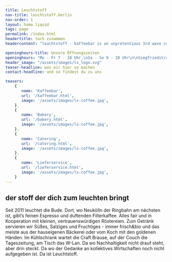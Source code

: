 ```yaml
---
title: Leuchtstoff
nav-title: leuchtstoff.berlin
nav-order: 1
layout: home.liquid
tags: page
permalink: /index.html
headertitle: tach zusammen
headercontent: "leuchtstoff - kaffeebar is an unpretentious 3rd wave coffee shop in Berlin/Neukölln with free wifi and some great homemade organic baked goods"

openinghours-title: Unsere Öffnungszeiten
openinghours: "Mo - Fr 7 - 18 Uhr,\nSa - So 9 - 18 Uhr\n\nSiegfriedstraße 18,\n12051 Berlin"
header_image: "/assets/images/ls_logo.svg"
teaser-headline: was wir hier so machen
contact-headline: und so findest du zu uns

teasers: 
    {
       name: 'Kaffeebar',
       url: '/kaffeebar.html',
       image: '/assets/images/ls-coffee.jpg',
    },
    {
       name: 'Bakery',
       url: '/bakery.html',
       image: '/assets/images/ls-coffee.jpg',
    },
    {
       name: 'Catering',
       url: '/catering.html',
       image: '/assets/images/ls-coffee.jpg',
    },
    {
       name: 'Lieferservice',
       url: '/lieferservice.html',
       image: '/assets/images/ls-coffee.jpg',
    }
---
```



## der stoff der dich zum leuchten bringt

Seit 2011 leuchtet die Bude. Dort, wo Neukölln der Ringbahn am nächsten ist, gibt’s feinen Espresso und duftenden Filterkaffee. Alles fair und in Kooperation mit kleinen, vertrauenswürdigen Röstereien. Zum Getränk servieren wir Süßes, Salziges und Fruchtiges - immer frisch&bio und das meiste aus der hauseigenen Bäckerei oder vom Koch mit den goldenen Händen. Im Kühlschrank wartet die Craft Brause, auf der Couch die Tageszeitung, am Tisch das W-Lan. Da wo Nachhaltigkeit nicht drauf steht, aber drin steckt. Da wo der Gedanke an kollektives Wirtschaften noch nicht aufgegeben ist. Da ist Leuchtstoff.



